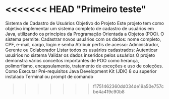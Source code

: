 <<<<<<< HEAD
"Primeiro teste" 
=======
Sistema de Cadastro de Usuários
Objetivo do Projeto
Este projeto tem como objetivo implementar um sistema completo de cadastro de usuários em Java, utilizando os princípios da Programação Orientada a Objetos (POO). O sistema permite:
Cadastrar novos usuários com os dados: nome completo, CPF, e-mail, cargo, login e senha
Atribuir perfis de acesso: Administrador, Gerente ou Colaborador
Listar todos os usuários cadastrados:
Autenticar usuários no sistema
Validar os dados inseridos pelos usuários
O projeto demonstra vários conceitos importantes de POO como herança, polimorfismo, encapsulamento, tratamento de exceções e uso de coleções.
Como Executar
Pré-requisitos
Java Development Kit (JDK) 8 ou superior instalado
Terminal ou prompt de comando
>>>>>>> f1751462360dd034de19a50e757cbe4a419c90b8
